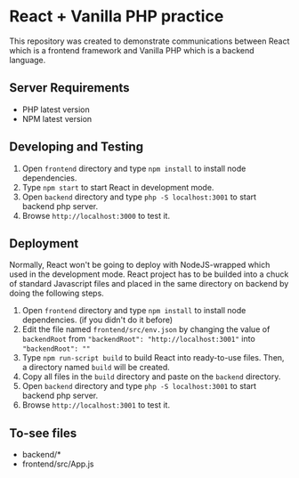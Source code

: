 # React + Vanilla PHP practice
This repository was created to demonstrate communications between React which is a frontend framework and Vanilla PHP which is a backend language.

## Server Requirements
- PHP latest version
- NPM latest version

## Developing and Testing
1. Open `frontend` directory and type `npm install` to install node dependencies.
2. Type `npm start` to start React in development mode.
3. Open `backend` directory and type `php -S localhost:3001` to start backend php server.
4. Browse `http://localhost:3000` to test it.

## Deployment
Normally, React won't be going to deploy with NodeJS-wrapped which used in the development mode. React project has to be builded into a chuck of standard Javascript files and placed in the same directory on backend by doing the following steps.

1. Open `frontend` directory and type `npm install` to install node dependencies. (if you didn't do it before)
2. Edit the file named `frontend/src/env.json` by changing the value of `backendRoot` from `"backendRoot": "http://localhost:3001"` into `"backendRoot": ""`
3. Type `npm run-script build` to build React into ready-to-use files. Then, a directory named `build` will be created.
4. Copy all files in the `build` directory and paste on the `backend` directory.
5. Open `backend` directory and type `php -S localhost:3001` to start backend php server.
6. Browse `http://localhost:3001` to test it.

## To-see files
- backend/*
- frontend/src/App.js
